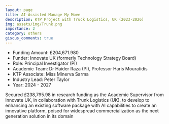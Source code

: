 ```yaml
---
layout: page
title: AI-Assisted Manage My Move
description: KTP Project with Truck Logistics, UK (2023-2026)
img: assets/img/Trunk.png
importance: 2
category: others
giscus_comments: true
---
```


* Funding Amount: £204,671.980 <br/>
* Funder: Innovate UK (formerly Technology Strategy Board) <br/>
* Role: Principal Investigator (PI) <br/>
* Academic Team: Dr Haider Raza (PI), Professor Haris Mouratidis
* KTP Associate: Miss Minerva Sarma <br/>
* Industry Lead: Peter Taylor <br/>
* Year: 2024 - 2027

Secured £238,795.98 in research funding as the Academic Supervisor from Innovate UK, in collaboration with Trunk Logistics (UK), to develop to enhancing an existing software package with AI capabilities to create an innovative platform, poised for widespread commercialization as the next generation solution in its domain
